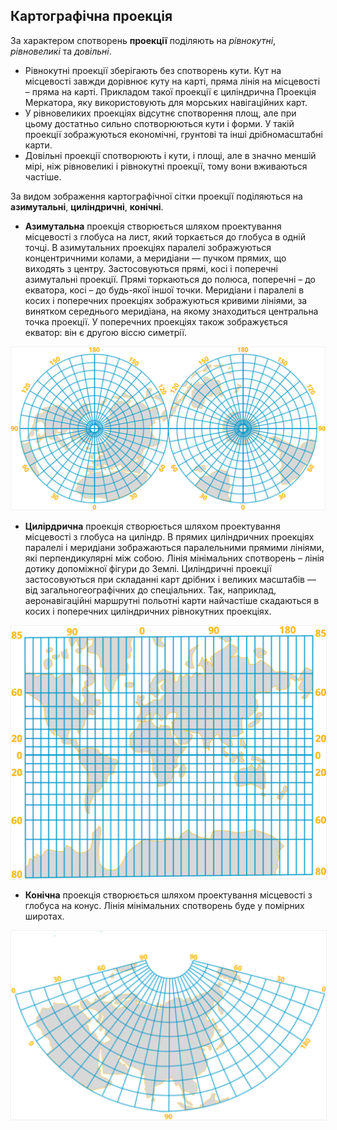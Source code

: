 Картографічна проекція
----------------------


За характером спотворень **проекції** поділяють на *рівнокутні*, *рівновеликі* та *довільні*.

* <span class="p1">Рівнокутні проекції</span> зберігають без спотворень кути. Кут на
місцевості завжди дорівнює куту на карті, пряма лінія на місцевості –
пряма на карті. Прикладом такої проекції є циліндрична Проекція
Меркатора, яку використовують для морських навігаційних карт.
* У <span class="p1">рівновеликих проекціях</span> відсутнє спотворення площ, але при
цьому достатньо сильно спотворюються кути і форми. У такій проекції
зображуються економічні, грунтові та інші дрібномасштабні карти.
* <span class="p1">Довільні проекції</span> спотворюють і кути, і площі, але в значно
меншій мірі, ніж рівновеликі і рівнокутні проекції, тому вони вживаються
частіше.

За видом зображення картографічної сітки проекції поділяються на
**азимутальні**, **циліндричні**, **конічні**.

<ul><li><b>Азимутальна</b> проекція створюється шляхом проектування місцевості з глобуса на лист, який торкається до глобуса в одній точці. В азимутальних проекціях паралелі зображуються концентричними колами, а меридіани — пучком прямих, що виходять з центру. Застосовуються прямі, косі і поперечні азимутальні проекції. Прямі торкаються до полюса, поперечні – до екватора, косі – до будь-якої іншої точки. Меридіани і паралелі в косих і поперечних проекціях зображуються кривими лініями, за винятком середнього меридіана, на якому знаходиться центральна точка проекції. У поперечних проекціях також зображується екватор: він є другою віссю симетрії.
</li>
</ul>

<div aling="center">
<img src="azimuth.jpg">
</div>

<ul>
<li><b>Цилірдрична</b> проекція створюється шляхом проектування місцевості
з глобуса на циліндр. В прямих циліндричних проекціях паралелі і меридіани зображаються паралельними прямими лініями, які перпендикулярні між собою. Лінія мінімальних спотворень – лінія дотику допоміжної фігури до Землі. Циліндричні проекції застосовуються при складанні карт дрібних і великих масштабів — від загальногеографічних до спеціальних. Так, наприклад, аеронавігаційні маршрутні польотні карти найчастіше скадаються в косих і поперечних циліндричних рівнокутних проекціях.
</li>
</ul>

<div align="center">
<img src="cylindr.jpg" style="border:1px solid #EFEFEF;"/>
</div>

<ul>
<li><b>Конічна</b> проекція створюється шляхом проектування місцевості з глобуса на конус. Лінія мінімальних спотворень буде у помірних широтах.
</li>
</ul>

<div align="center">
<img src="geog_kon1.jpg" style="border:1px solid #EFEFEF;"/>
</div>
